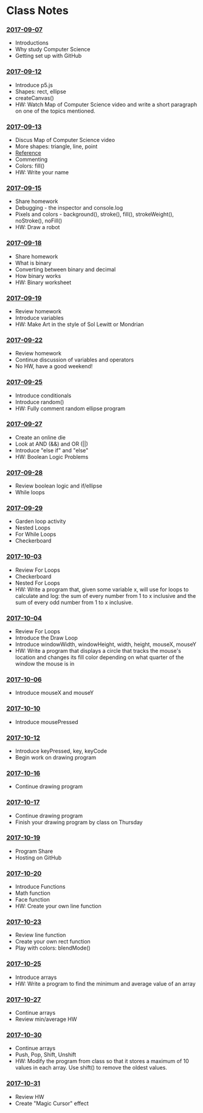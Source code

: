 # Class Notes

### [2017-09-07](Class%20Examples/2017-09-07/)
* Introductions
* Why study Computer Science
* Getting set up with GitHub

### [2017-09-12](Class%20Examples/2017-09-12/)
* Introduce p5.js
* Shapes: rect, ellipse
* createCanvas()
* HW: Watch Map of Computer Science video and write a short paragraph on one of the topics mentioned.

### [2017-09-13](Class%20Examples/2017-09-13/)
* Discus Map of Computer Science video
* More shapes: triangle, line, point
* [Reference](https://p5js.org/reference/)
* Commenting
* Colors: fill()
* HW: Write your name

### [2017-09-15](Class%20Examples/2017-09-15/)
* Share homework
* Debugging - the inspector and console.log
* Pixels and colors - background(), stroke(), fill(), strokeWeight(), noStroke(), noFill()
* HW: Draw a robot

### [2017-09-18](Class%20Examples/2017-09-18/)
* Share homework
* What is binary
* Converting between binary and decimal
* How binary works
* HW: Binary worksheet

### [2017-09-19](Class%20Examples/2017-09-19/)
* Review homework
* Introduce variables
* HW: Make Art in the style of Sol Lewitt or Mondrian

### [2017-09-22](Class%20Examples/2017-09-22/)
* Review homework
* Continue discussion of variables and operators
* No HW, have a good weekend!

### [2017-09-25](Class%20Examples/2017-09-25/)
* Introduce conditionals
* Introduce random()
* HW: Fully comment random ellipse program

### [2017-09-27](Class%20Examples/2017-09-27/)
* Create an online die
* Look at AND (&&) and OR (||)
* Introduce "else if" and "else"
* HW: Boolean Logic Problems

### [2017-09-28](Class%20Examples/2017-09-28/)
* Review boolean logic and if/ellipse
* While loops

### [2017-09-29](Class%20Examples/2017-09-29/)
* Garden loop activity
* Nested Loops
* For While Loops
* Checkerboard

### [2017-10-03](Class%20Examples/2017-10-03/)
* Review For Loops
* Checkerboard
* Nested For Loops
* HW: Write a program that, given some variable x, will use for loops to calculate and log: the sum of every number from 1 to x inclusive and the sum of every odd number from 1 to x inclusive.


### [2017-10-04](Class%20Examples/2017-10-04/)
* Review For Loops
* Introduce the Draw Loop
* Introduce windowWidth, windowHeight, width, height, mouseX, mouseY
* HW: Write a program that displays a circle that tracks the mouse's location and changes its fill color depending on what quarter of the window the mouse is in

### [2017-10-06](Class%20Examples/2017-10-06/)
* Introduce mouseX and mouseY

### [2017-10-10](Class%20Examples/2017-10-10/)
* Introduce mousePressed

### [2017-10-12](Class%20Examples/2017-10-12/)
* Introduce keyPressed, key, keyCode
* Begin work on drawing program

### [2017-10-16](Class%20Examples/2017-10-16/)
* Continue drawing program

### [2017-10-17](Class%20Examples/2017-10-17/)
* Continue drawing program
* Finish your drawing program by class on Thursday

### [2017-10-19](Class%20Examples/2017-10-19/)
* Program Share
* Hosting on GitHub

### [2017-10-20](Class%20Examples/2017-10-20/)
* Introduce Functions
* Math function
* Face function
* HW: Create your own line function

### [2017-10-23](Class%20Examples/2017-10-23/)
* Review line function
* Create your own rect function
* Play with colors: blendMode()

### [2017-10-25](Class%20Examples/2017-10-25/)
* Introduce arrays
* HW: Write a program to find the minimum and average value of an array

### [2017-10-27](Class%20Examples/2017-10-27/)
* Continue arrays
* Review min/average HW

### [2017-10-30](Class%20Examples/2017-10-30/)
* Continue arrays
* Push, Pop, Shift, Unshift
* HW: Modify the program from class so that it stores a maximum of 10 values in each array. Use shift() to remove the oldest values. 

### [2017-10-31](Class%20Examples/2017-10-31/)
* Review HW
* Create "Magic Cursor" effect